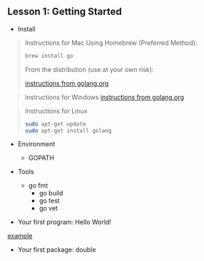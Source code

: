 ## Lesson 1: Getting Started

* Install

> Instructions for Mac
> Using Homebrew (Preferred Method):
>
> ```bash
> brew install go
> ```
>
> From the distribution (use at your own risk):
>
> [instructions from golang.org](http://golang.org/doc/install#download)

> Instructions for Windows
> [instructions from golang.org](http://golang.org/doc/install#download)

> Instructions for Linux
>
> ```bash
> sudo apt-get update
> sudo apt-get install golang
> ```

* Environment
	* GOPATH
* Tools
  * go fmt
	* go build
	* go test
	* go vet

* Your first program: Hello World!

[example](http://play.golang.org/p/aGiaVaMIUFa)

* Your first package: double


